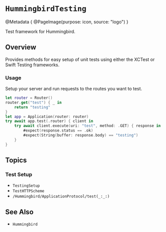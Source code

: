 # ``HummingbirdTesting``

@Metadata {
    @PageImage(purpose: icon, source: "logo")
}

Test framework for Hummingbird.

## Overview

Provides methods for easy setup of unit tests using either the XCTest or Swift Testing frameworks. 

### Usage

Setup your server and run requests to the routes you want to test.

```swift
let router = Router()
router.get("test") { _ in
    return "testing"
}
let app = Application(router: router)
try await app.test(.router) { client in
    try await client.execute(uri: "test", method: .GET) { response in
        #expect(response.status == .ok)
        #expect(String(buffer: response.body) == "testing")
    }
}
```

## Topics

### Test Setup

- ``TestingSetup``
- ``TestHTTPScheme``
- ``/Hummingbird/ApplicationProtocol/test(_:_:)``

## See Also

- ``Hummingbird``


